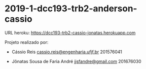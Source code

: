 # 2019-1-dcc193-trb2-anderson-cassio


URL heroku: https://dcc193-trb2-cassio-jonatas.herokuapp.com

Projeto realizado por:

* Cássio Reis
	cassio.reis@engenharia.ufjf.br
	201576041

* Jônatas Sousa de Faria André
	jjsfandre@gmail.com
	201676030